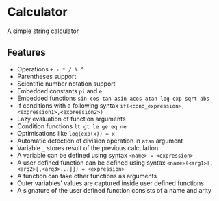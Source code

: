 # Calculator

A simple string calculator

Features
--
* Operations `+ - * / % ^`
* Parentheses support
* Scientific number notation support
* Embedded constants `pi` and `e`
* Embedded functions `sin cos tan asin acos atan log exp sqrt abs`
* If conditions with a following syntax `if(<cond_expression>,<expression1>,<expression2>)`
* Lazy evaluation of function arguments
* Condition functions `lt gt le ge eq ne`
* Optimisations like `log(exp(x)) = x`
* Automatic detection of division operation in `atan` argument
* Variable `_` stores result of the previous calculation
* A variable can be defined using syntax `<name> = <expression>`
* A user defined function can be defined using syntax `<name>(<arg1>[,<arg2>[,<arg3>...]]) = <expression>`
* A function can take other functions as arguments
* Outer variables' values are captured inside user defined functions
* A signature of the user defined function consists of a name and arity
